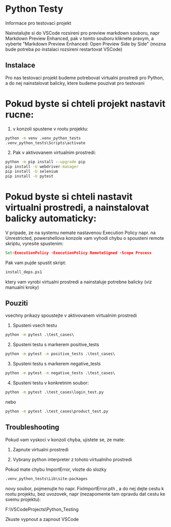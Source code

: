 # Python Testy

Informace pro testovaci projekt

Nainstalujte si do VSCode rozsireni pro preview markdown souboru, napr Markdown Preview Enhanced, pak v tomto souboru kliknete pravym, a vyberte "Markdown Preview Enhanced: Open Preview Side by Side" (mozna bude potreba po instalaci rozsireni restartovat VSCode)

## Instalace

Pro nas testovaci projekt budeme potrebovat virtualni prostredi pro Python, a do nej nainstalovat balicky, ktere budeme pouzivat pro testovani

# Pokud byste si chteli projekt nastavit rucne:

1. v konzoli spustene v rootu projektu:
```cmd
python -m venv .venv_python_tests
.venv_python_tests\Scripts\activate
```

2. Pak v aktivovanem virtualnim prostredi:
```cmd
python -m pip install --upgrade pip
pip install -U webdriver-manager
pip install -U selenium
pip install -U pytest
```

# Pokud byste si chteli nastavit virtualni prostredi, a nainstalovat balicky automaticky:

V pripade, ze na systemu nemate nastavenou Execution Policy napr. na Unrestricted, powershellova konzole vam vyhodi chybu o spousteni remote skriptu, vyresite spustenim:
```cmd
Set-ExecutionPolicy -ExecutionPolicy RemoteSigned -Scope Process
```
Pak vam pujde spustit skript:

```cmd
install_deps.ps1
```
ktery vam vyrobi virtualni prostredi a nainstaluje potrebne balicky (viz manualni kroky)

## Pouziti

vsechny prikazy spoustejte v aktivovanem virtualnim prostredi
1. Spusteni vsech testu

```cmd
python -m pytest .\test_cases\
```
2. Spusteni testu s markerem positive_tests
```cmd
python -m pytest -m positive_tests .\test_cases\
```

3. Spusteni testu s markerem negative_tests
```cmd
python -m pytest -m negative_tests .\test_cases\
```

4. Spusteni testu v konkretnim soubor:
```cmd
python -m pytest .\test_cases\login_test.py
```
nebo
```cmd
python -m pytest .\test_cases\product_test.py
```
## Troubleshooting

Pokud vam vyskoci v konzoli chyba, ujistete se, ze mate:

1. Zapnute virtualni prostredi

2. Vybrany python interpreter z tohoto virtualniho prostredi

Pokud mate chybu ImportError, vlozte do slozky
```cmd
.venv_python_tests\Lib\site-packages
```
novy soubor, pojmenujte ho napr. FixImportError.pth , a do nej dejte cestu k rootu projektu, bez uvozovek, napr (nezapomente tam opravdu dat cestu ke svemu projektu):

F:\VSCodeProjects\Python_Testing

Zkuste vypnout a zapnout VSCode